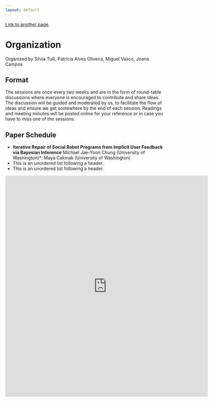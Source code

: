 ```yaml
---
layout: default
---
```



[Link to another page](./another-page.html).


# Organization
Organized by Silvia Tulli, Patrícia Alves Oliveira, Miguel Vasco, Joana Campos


## Format
The sessions are once every two weeks and are in the form of round-table discussions where everyone is encouraged to contribute and share ideas. The discussion will be guided and moderated by us, to facilitate the flow of ideas and ensure we get somewhere by the end of each session. Readings and meeting minutes will be posted online for your reference or in case you have to miss one of the sessions.


## Paper Schedule

*   **Iterative Repair of Social Robot Programs from Implicit User Feedback via Bayesian Inference** 
    Michael Jae-Yoon Chung (University of Washington)*; Maya Cakmak (University of Washington) 
*   This is an unordered list following a header.
*   This is an unordered list following a header.


<iframe src="https://docs.google.com/forms/d/e/1FAIpQLScLvZgBNdJPySiHizLnQPhOtnB6ud8IL1FWHvrZgij6RQ19uA/viewform?embedded=true" width="640" height="700" frameborder="0" marginheight="0" marginwidth="0">Loading…</iframe>
